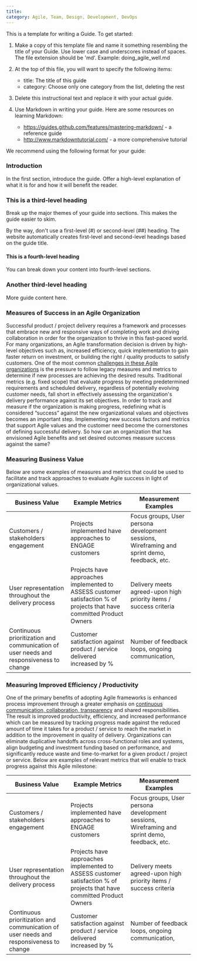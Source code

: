 ```yaml
---
title:
category: Agile, Team, Design, Development, DevOps
---
```


This is a template for writing a Guide. To get started:

1. Make a copy of this template file and name it something resembling the
   title of your Guide. Use lower case and underscores instead of spaces. The
   file extension should be 'md'. Example: doing_agile_well.md

2. At the top of this file, you will want to specify the following items:
    - title: The title of this guide
    - category: Choose only one category from the list, deleting the rest

3. Delete this instructional text and replace it with your actual guide.

4. Use Markdown in writing your guide. Here are some resources on learning
   Markdown:
    - https://guides.github.com/features/mastering-markdown/ - a reference
      guide
    - http://www.markdowntutorial.com/ - a more comprehensive tutorial

We recommend using the following format for your guide:

### Introduction

In the first section, introduce the guide. Offer a high-level explanation of
what it is for and how it will benefit the reader.

### This is a third-level heading

Break up the major themes of your guide into sections. This makes the guide
easier to skim.

By the way, don't use a first-level (#) or second-level (##) heading. The
website automatically creates first-level and second-level headings based on the
guide title.

#### This is a fourth-level heading

You can break down your content into fourth-level sections.

### Another third-level heading

More guide content here.

### Measures of Success in an Agile Organization
Successful product / project delivery requires a framework and processes that embrace new and responsive ways of completing work and driving collaboration in order for the organization to thrive in this fast-paced world. For many organizations, an Agile transformation decision is driven by high-level objectives such as, increased efficiency, quick implementation to gain faster return on investment, or building the right / quality products to satisfy customers. One of the most common [challenges in these Agile organizations](https://tech.gsa.gov/guides/Agile_Adoption_Challenges_and_Best_Practices/) is the pressure to follow legacy measures and metrics to determine if new processes are achieving the desired results. Traditional metrics (e.g. fixed scope) that evaluate progress by meeting predetermined requirements and scheduled delivery, regardless of potentially evolving customer needs, fall short in effectively assessing the organization's delivery performance against its set objectives. 
In order to track and measure if the organization is making progress, redefining what is considered “success” against the new organizational values and objectives becomes an important step. Implementing new success factors and metrics that support Agile values and the customer need  become the cornerstones of defining successful delivery.  So how can an organization that has envisioned Agile benefits and set desired outcomes measure success against the same? 

### Measuring Business Value
Below are some examples of measures and metrics that could be used to facilitate and track approaches to evaluate Agile success in light of organizational values.


| Business Value                                                                           | Example Metrics                                                                                                        | Measurement Examples                                                                           |   
|------------------------------------------------------------------------------------------|------------------------------------------------------------------------------------------------------------------------|------------------------------------------------------------------------------------------------|
| Customers /  stakeholders engagement                                                     | Projects implemented have  approaches to ENGAGE customers                                                              | Focus groups, User persona  development sessions,  Wireframing and sprint demo, feedback, etc. |   
| User representation  throughout the delivery process                                     | Projects have approaches  implemented to ASSESS customer satisfaction % of projects that have committed Product Owners | Delivery meets agreed-upon  high priority items / success criteria                             |   
| Continuous prioritization  and communication  of user needs and responsiveness to change | Customer satisfaction against  product / service delivered  increased by %                                             | Number of feedback loops,  ongoing communication, |


### Measuring Improved Efficiency / Productivity
One of the primary benefits of adopting Agile frameworks is enhanced process improvement through a greater emphasis on [continuous communication, collaboration, transparency](https://tech.gsa.gov/guides/visibility_and_status/) and shared responsibilities. The result is improved productivity, efficiency, and increased performance which can be measured by tracking progress made against the reduced amount of time it takes for a product / service to reach the market in addition to the improvement in quality of delivery. Organizations can eliminate duplicative handoffs across cross-functional roles and systems, align budgeting and investment funding based on performance, and significantly reduce waste and time-to-market for a given product / project  or service. Below are examples of relevant metrics that will enable to track progress against this Agile milestone:

| Business Value                                                                           | Example Metrics                                                                                                        | Measurement Examples                                                                           |   
|------------------------------------------------------------------------------------------|------------------------------------------------------------------------------------------------------------------------|------------------------------------------------------------------------------------------------|
| Customers /  stakeholders engagement                                                     | Projects implemented have  approaches to ENGAGE customers                                                              | Focus groups, User persona  development sessions,  Wireframing and sprint demo, feedback, etc. |   
| User representation  throughout the delivery process                                     | Projects have approaches  implemented to ASSESS customer satisfaction % of projects that have committed Product Owners | Delivery meets agreed-upon  high priority items / success criteria                             |   
| Continuous prioritization  and communication  of user needs and responsiveness to change | Customer satisfaction against  product / service delivered  increased by %                                             | Number of feedback loops,  ongoing communication,                                              |  
